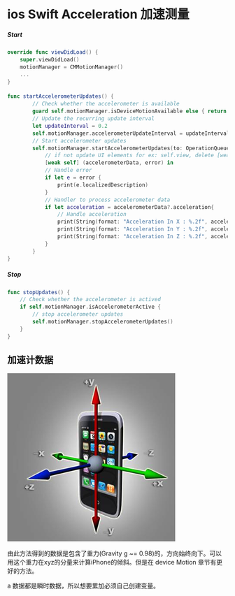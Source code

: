 # ios Swift Acceleration 加速测量

##### Start

```swift
override func viewDidLoad() {
    super.viewDidLoad()
    motionManager = CMMotionManager()
    ...
}

func startAccelerometerUpdates() {
        // Check whether the accelerometer is available
        guard self.motionManager.isDeviceMotionAvailable else { return }
        // Update the recurring update interval
        let updateInterval = 0.2
        self.motionManager.accelerometerUpdateInterval = updateInterval
        // Start accelerometer updates
        self.motionManager.startAccelerometerUpdates(to: OperationQueue.main) {
            // if not update UI elements for ex: self.view, delete [weak self]
            [weak self] (accelerometerData, error) in
            // Handle error
            if let e = error {
                print(e.localizedDescription)
            }
            // Handler to process accelerometer data
            if let acceleration = accelerometerData?.acceleration{
                // Handle acceleration
                print(String(format: "Acceleration In X : %.2f", acceleration.x))
                print(String(format: "Acceleration In Y : %.2f", acceleration.y))
                print(String(format: "Acceleration In Z : %.2f", acceleration.z))
            }
        }
}
```

##### Stop

```swift
func stopUpdates() {
    // Check whether the accelerometer is actived
    if self.motionManager.isAccelerometerActive {       
        // stop accelerometer updates
        self.motionManager.stopAccelerometerUpdates()   
    }
}
```

## 加速计数据

![](/assets/img_acceleration_orientation.png)

由此方法得到的数据是包含了重力\(Gravity g ~= 0.98\)的，方向始终向下。可以用这个重力在xyz的分量来计算iPhone的倾斜。但是在 device Motion 章节有更好的方法。

a 数据都是瞬时数据，所以想要累加必须自己创建变量。

